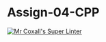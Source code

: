 # Assign-04-CPP
[![Mr Coxall's Super Linter](https://github.com/ICS3U-Programming-Patrice-P/Assign-04-CPP/workflows/Mr%20Coxall's%20Super%20Linter/badge.svg)](https://github.com/ICS3U-Programming-Patrice-P/Assign-04-CPP/actions/)

